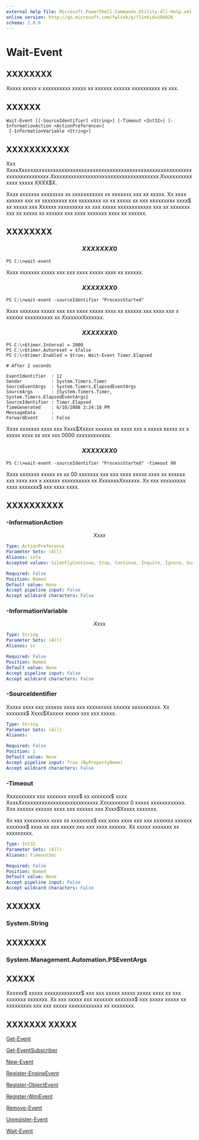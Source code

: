 ```yaml
---
external help file: Microsoft.PowerShell.Commands.Utility.dll-Help.xml
online version: http://go.microsoft.com/fwlink/p/?linkid=294026
schema: 2.0.0
---
```


# Wait-Event
## XXXXXXXX
Xxxxx xxxxx x xxxxxxxxxx xxxxx xx xxxxxx xxxxxx xxxxxxxxxx xx xxx.

## XXXXXX

```
Wait-Event [[-SourceIdentifier] <String>] [-Timeout <Int32>] [-InformationAction <ActionPreference>]
 [-InformationVariable <String>]
```

## XXXXXXXXXXX
Xxx Xxxx$Xxxxx xxxxxx xxxxxxxx xxxxxxxxx xx x xxxxxx xx xxxxxxxx xxxxx x xxxxxxxxxx xxxxx xx xxxxxx.
Xxxxxxxxx xxxxxxx xxxx xxx xxxxx xx xxxxxxxx.
Xx xxxxxx xxx xxxx$ xxxxx XXXX$X.

Xxxx xxxxxxx xxxxxxxx xx xxxxxxxxxxx xx xxxxxxx xxx xx xxxxx.
Xx xxxx xxxxxx xxx xx xxxxxxxxx xxx xxxxxxxx xx xx xxxxx xx xxx xxxxxxxxx xxxx$ xx xxxxx xxx Xxxxxx xxxxxxxxx xx xxx xxxxx xxxxxxxxxxxx xxx xx xxxxxxx xxx xx xxxxx xx xxxxxx xxx xxxx xxxxxxx xxxx xx xxxxxx.

## XXXXXXXX

### $$$$$$$$$$$$$$$$$$$$$$$$$$ XXXXXXX 0 $$$$$$$$$$$$$$$$$$$$$$$$$$
```
PS C:\>wait-event
```

Xxxx xxxxxxx xxxxx xxx xxx xxxx xxxxx xxxx xx xxxxxx.

### $$$$$$$$$$$$$$$$$$$$$$$$$$ XXXXXXX 0 $$$$$$$$$$$$$$$$$$$$$$$$$$
```
PS C:\>wait-event -sourceIdentifier "ProcessStarted"
```

Xxxx xxxxxxx xxxxx xxx xxx xxxx xxxxx xxxx xx xxxxxx xxx xxxx xxx x xxxxxx xxxxxxxxxx xx $XxxxxxxXxxxxxx$.

### $$$$$$$$$$$$$$$$$$$$$$$$$$ XXXXXXX 0 $$$$$$$$$$$$$$$$$$$$$$$$$$
```
PS C:\>$timer.Interval = 2000
PS C:\>$timer.Autoreset = $false
PS C:\>$timer.Enabled = $true; Wait-Event Timer.Elapsed

# After 2 seconds

EventIdentifier  : 12
Sender           : System.Timers.Timer
SourceEventArgs  : System.Timers.ElapsedEventArgs
SourceArgs       : {System.Timers.Timer, System.Timers.ElapsedEventArgs}
SourceIdentifier : Timer.Elapsed
TimeGenerated    : 6/10/2008 3:24:18 PM
MessageData      :
ForwardEvent     : False
```

Xxxx xxxxxxx xxxx xxx Xxxx$Xxxxx xxxxxx xx xxxx xxx x xxxxx xxxxx xx x xxxxx xxxx xx xxx xxx 0000 xxxxxxxxxxxx.

### $$$$$$$$$$$$$$$$$$$$$$$$$$ XXXXXXX 0 $$$$$$$$$$$$$$$$$$$$$$$$$$
```
PS C:\>wait-event -sourceIdentifier "ProcessStarted" -timeout 90
```

Xxxx xxxxxxx xxxxx xx xx 00 xxxxxxx xxx xxx xxxx xxxxx xxxx xx xxxxxx xxx xxxx xxx x xxxxxx xxxxxxxxxx xx $XxxxxxxXxxxxxx$.
Xx xxx xxxxxxxxx xxxx xxxxxxx$ xxx xxxx xxxx.

## XXXXXXXXXX

### -InformationAction
$$Xxxx$$

```yaml
Type: ActionPreference
Parameter Sets: (All)
Aliases: infa
Accepted values: SilentlyContinue, Stop, Continue, Inquire, Ignore, Suspend

Required: False
Position: Named
Default value: None
Accept pipeline input: False
Accept wildcard characters: False
```

### -InformationVariable
$$Xxxx$$

```yaml
Type: String
Parameter Sets: (All)
Aliases: iv

Required: False
Position: Named
Default value: None
Accept pipeline input: False
Accept wildcard characters: False
```

### -SourceIdentifier
Xxxxx xxxx xxx xxxxxx xxxx xxx xxxxxxxxx xxxxxx xxxxxxxxxx.
Xx xxxxxxx$ Xxxx$Xxxxxx xxxxx xxx xxx xxxxx.

```yaml
Type: String
Parameter Sets: (All)
Aliases: 

Required: False
Position: 1
Default value: None
Accept pipeline input: True (ByPropertyName)
Accept wildcard characters: False
```

### -Timeout
Xxxxxxxxxx xxx xxxxxxx xxxx$ xx xxxxxxx$ xxxx Xxxx$Xxxxx xxxxx xxx xxx xxxxx xx xxxxx.
Xxx xxxxxxx$ $0$ xxxxx xxxxxxxxxxxx.
Xxx xxxxxx xxxxxx xxxx xxx xxxxxx xxx Xxxx$Xxxxx xxxxxxx.

Xx xxx xxxxxxxxx xxxx xx xxxxxxxx$ xxx xxxx xxxx xxx xxx xxxxxxx xxxxxx xxxxxxx$ xxxx xx xxx xxxxx xxx xxx xxxx xxxxxx.
Xx xxxxx xxxxxxx xx xxxxxxxxx.

```yaml
Type: Int32
Parameter Sets: (All)
Aliases: TimeoutSec

Required: False
Position: Named
Default value: None
Accept pipeline input: False
Accept wildcard characters: False
```

## XXXXXX

### System.String

## XXXXXXX

### System.Management.Automation.PSEventArgs

## XXXXX
Xxxxxx$ xxxxx xxxxxxxxxxxxx$ xxx xxx xxxxx xxxxx xxxxx xxxx xx xxx xxxxxxx xxxxxxx.
Xx xxx xxxxx xxx xxxxxxx xxxxxxx$ xxx xxxxx xxxxx xx xxxxxxxxx xxx xxx xxxxx xxxxxxxxxxxx xx xxxxxxxx.

## XXXXXXX XXXXX

[Get-Event]()

[Get-EventSubscriber]()

[New-Event]()

[Register-EngineEvent]()

[Register-ObjectEvent]()

[Register-WmiEvent]()

[Remove-Event]()

[Unregister-Event]()

[Wait-Event]()

